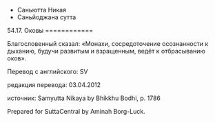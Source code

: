 









* Саньютта Никая
* Саньйоджана сутта


54\.17\. Оковы
\=\=\=\=\=\=\=\=\=\=\=\=



Благословенный сказал: «Монахи, сосредоточение осознанности к дыханию, будучи развитым и взращенным, ведёт к отбрасыванию оков»\.



Перевод с английского: SV


редакция перевода: 03\.04\.2012


источник: Samyutta Nikaya by Bhikkhu Bodhi, p\. 1786


Prepared for SuttaCentral by Aminah Borg\-Luck\.






